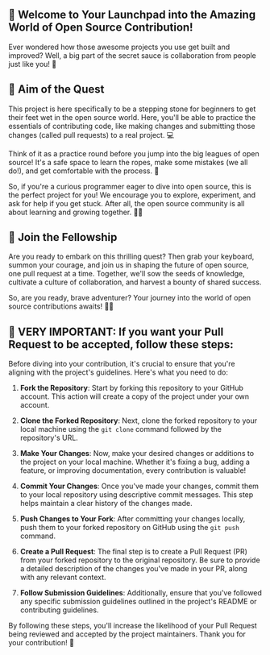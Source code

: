 ## 🚀 Welcome to Your Launchpad into the Amazing World of Open Source Contribution!

Ever wondered how those awesome projects you use get built and improved? Well, a big part of the secret sauce is collaboration from people just like you! 🌟

## 🎯 Aim of the Quest

This project is here specifically to be a stepping stone for beginners to get their feet wet in the open source world. Here, you'll be able to practice the essentials of contributing code, like making changes and submitting those changes (called pull requests) to a real project. 💻

Think of it as a practice round before you jump into the big leagues of open source! It's a safe space to learn the ropes, make some mistakes (we all do!), and get comfortable with the process. 🎉

So, if you're a curious programmer eager to dive into open source, this is the perfect project for you! We encourage you to explore, experiment, and ask for help if you get stuck. After all, the open source community is all about learning and growing together. 🌱💬

## 🎉 Join the Fellowship

Are you ready to embark on this thrilling quest? Then grab your keyboard, summon your courage, and join us in shaping the future of open source, one pull request at a time. Together, we'll sow the seeds of knowledge, cultivate a culture of collaboration, and harvest a bounty of shared success.

So, are you ready, brave adventurer? Your journey into the world of open source contributions awaits! 🌈✨

## 🚨 **VERY IMPORTANT: If you want your Pull Request to be accepted, follow these steps:**

Before diving into your contribution, it's crucial to ensure that you're aligning with the project's guidelines. Here's what you need to do:

1. **Fork the Repository**: Start by forking this repository to your GitHub account. This action will create a copy of the project under your own account.

2. **Clone the Forked Repository**: Next, clone the forked repository to your local machine using the `git clone` command followed by the repository's URL.

3. **Make Your Changes**: Now, make your desired changes or additions to the project on your local machine. Whether it's fixing a bug, adding a feature, or improving documentation, every contribution is valuable!

4. **Commit Your Changes**: Once you've made your changes, commit them to your local repository using descriptive commit messages. This step helps maintain a clear history of the changes made.

5. **Push Changes to Your Fork**: After committing your changes locally, push them to your forked repository on GitHub using the `git push` command.

6. **Create a Pull Request**: The final step is to create a Pull Request (PR) from your forked repository to the original repository. Be sure to provide a detailed description of the changes you've made in your PR, along with any relevant context.

7. **Follow Submission Guidelines**: Additionally, ensure that you've followed any specific submission guidelines outlined in the project's README or contributing guidelines.

By following these steps, you'll increase the likelihood of your Pull Request being reviewed and accepted by the project maintainers. Thank you for your contribution! 🌟